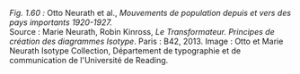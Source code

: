 *Fig. 1.60 :* Otto Neurath et al., *Mouvements de population depuis et vers des pays importants 1920-1927.*  
Source : Marie Neurath, Robin Kinross, *Le Transformateur. Principes de création des diagrammes Isotype*. Paris : B42, 2013. Image : Otto et Marie Neurath Isotype Collection, Département de typographie et de communication de l'Université de Reading.